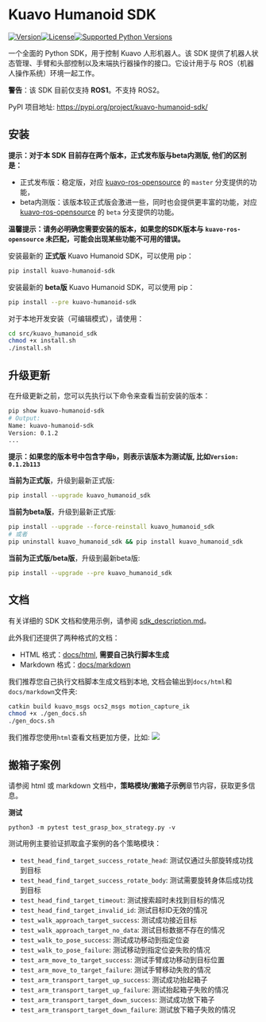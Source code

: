 # Kuavo Humanoid SDK
[![Version](https://img.shields.io/pypi/v/kuavo-humanoid-sdk.svg)](https://pypi.org/project/kuavo-humanoid-sdk/)[![License](https://img.shields.io/pypi/l/kuavo-humanoid-sdk.svg)](#)[![Supported Python Versions](https://img.shields.io/pypi/pyversions/kuavo-humanoid-sdk.svg)](https://pypi.python.org/pypi/kuavo-humanoid-sdk)

一个全面的 Python SDK，用于控制 Kuavo 人形机器人。该 SDK 提供了机器人状态管理、手臂和头部控制以及末端执行器操作的接口。它设计用于与 ROS（机器人操作系统）环境一起工作。

**警告**：该 SDK 目前仅支持 **ROS1**。不支持 ROS2。

PyPI 项目地址: https://pypi.org/project/kuavo-humanoid-sdk/

## 安装
**提示：对于本 SDK 目前存在两个版本，正式发布版与beta内测版, 他们的区别是：**
- 正式发布版：稳定版，对应 [kuavo-ros-opensource](https://gitee.com/leju-robot/kuavo-ros-opensource/) 的 `master` 分支提供的功能，
- beta内测版：该版本较正式版会激进一些，同时也会提供更丰富的功能，对应 [kuavo-ros-opensource](https://gitee.com/leju-robot/kuavo-ros-opensource/) 的 `beta` 分支提供的功能。

**温馨提示：请务必明确您需要安装的版本，如果您的SDK版本与 `kuavo-ros-opensource` 未匹配，可能会出现某些功能不可用的错误。**

安装最新的 **正式版** Kuavo Humanoid SDK，可以使用 pip：
```bash
pip install kuavo-humanoid-sdk
```

安装最新的 **beta版** Kuavo Humanoid SDK，可以使用 pip：
```bash
pip install --pre kuavo-humanoid-sdk

```
对于本地开发安装（可编辑模式），请使用：
```bash
cd src/kuavo_humanoid_sdk
chmod +x install.sh
./install.sh
```

## 升级更新

在升级更新之前，您可以先执行以下命令来查看当前安装的版本：
```bash
pip show kuavo-humanoid-sdk
# Output:
Name: kuavo-humanoid-sdk
Version: 0.1.2
...
```
**提示：如果您的版本号中包含字母`b`，则表示该版本为测试版, 比如`Version: 0.1.2b113`**

**当前为正式版**，升级到最新正式版:
```bash
pip install --upgrade kuavo_humanoid_sdk
```
**当前为beta版**，升级到最新正式版:
```bash
pip install --upgrade --force-reinstall kuavo_humanoid_sdk
# 或者
pip uninstall kuavo_humanoid_sdk && pip install kuavo_humanoid_sdk
```
**当前为正式版/beta版**，升级到最新beta版:
```bash
pip install --upgrade --pre kuavo_humanoid_sdk
```

## 文档

有关详细的 SDK 文档和使用示例，请参阅 [sdk_description.md](sdk_description.md)。

此外我们还提供了两种格式的文档：
- HTML 格式：[docs/html](docs/html), **需要自己执行脚本生成**
- Markdown 格式：[docs/markdown](docs/markdown)

我们推荐您自己执行文档脚本生成文档到本地, 文档会输出到`docs/html`和`docs/markdown`文件夹:
```bash
catkin build kuavo_msgs ocs2_msgs motion_capture_ik
chmod +x ./gen_docs.sh
./gen_docs.sh
```

我们推荐您使用`html`查看文档更加方便，比如:
![](docs/images/image.png)

## 搬箱子案例

请参阅 html 或 markdown 文档中，**策略模块/搬箱子示例**章节内容，获取更多信息。

**测试**
```
python3 -m pytest test_grasp_box_strategy.py -v
```
测试用例主要验证抓取盒子案例的各个策略模块：
- `test_head_find_target_success_rotate_head`: 测试仅通过头部旋转成功找到目标
- `test_head_find_target_success_rotate_body`: 测试需要旋转身体后成功找到目标
- `test_head_find_target_timeout`: 测试搜索超时未找到目标的情况
- `test_head_find_target_invalid_id`: 测试目标ID无效的情况
- `test_walk_approach_target_success`: 测试成功接近目标
- `test_walk_approach_target_no_data`: 测试目标数据不存在的情况
- `test_walk_to_pose_success`: 测试成功移动到指定位姿
- `test_walk_to_pose_failure`: 测试移动到指定位姿失败的情况
- `test_arm_move_to_target_success`: 测试手臂成功移动到目标位置
- `test_arm_move_to_target_failure`: 测试手臂移动失败的情况
- `test_arm_transport_target_up_success`: 测试成功抬起箱子
- `test_arm_transport_target_up_failure`: 测试抬起箱子失败的情况
- `test_arm_transport_target_down_success`: 测试成功放下箱子
- `test_arm_transport_target_down_failure`: 测试放下箱子失败的情况